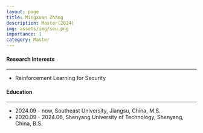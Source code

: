 ```yaml
---
layout: page
title: Mingxuan Zhang
description: Master(2024)
img: assets/img/seu.png
importance: 1
category: Master
---
```


#### Research Interests
---
- Reinforcement Learning for Security

#### Education
---
- 2024.09 - now, Southeast University, Jiangsu, China, M.S.
- 2020.09 - 2024.06, Shenyang University of Technology, Shenyang, China, B.S.

